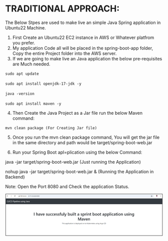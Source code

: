 # TRADITIONAL APPROACH:

The Below Stpes are used to make live an simple Java Spring application in Ubuntu22 Machine.

1. First Create an Ubuntu22 EC2 instance in AWS or Whatever platfrom you prefer.
2. My application Code all will be placed in the spring-boot-app folder, Copy the entire Project folder into the AWS server.
3. If we are going to make live an Java application the below pre-requisites are Much needed.

```
sudo apt update

sudo apt install openjdk-17-jdk -y

java -version

sudo apt install maven -y
```

4. Then Create the Java Project as a Jar file run the below Maven command:

```
mvn clean package (For Creating Jar file)
```
5. Once you run the mvn clean package command, You will get the jar file in the same directory and path would be target/spring-boot-web.jar

6. Run your Spring Boot apl=plication using the below Command:

java -jar target/spring-boot-web.jar (Just running the Application)

nohup java -jar target/spring-boot-web.jar & (Running the Application in Backend)

Note: Open the Port 8080 and Check the application Status.

![images/app.png](images/app.png)


